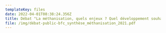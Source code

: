 ```yaml
---
templateKey: files
date: 2022-04-01T08:38:24.356Z
title: Débat "La méthanisation, quels enjeux ? Quel développement souhaitable ?"
file: /img/débat-public-bfc_synthèse_méthanisation_2021.pdf
---
```

